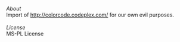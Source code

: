 *About*
</br>
Import of http://colorcode.codeplex.com/ for our own evil purposes.
</br>
</br>
*License*
</br>
MS-PL License
